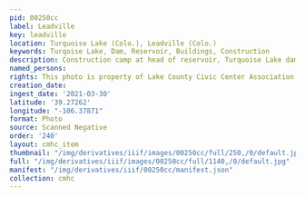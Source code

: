 ```yaml
---
pid: 00250cc
label: Leadville
key: leadville
location: Turquoise Lake (Colo.), Leadville (Colo.)
keywords: Turqoise Lake, Dam, Reservoir, Buildings, Construction
description: Construction camp at head of reservoir, Turquoise Lake dam
named_persons: 
rights: This photo is property of Lake County Civic Center Association.
creation_date: 
ingest_date: '2021-03-30'
latitude: '39.27262'
longitude: "-106.37871"
format: Photo
source: Scanned Negative
order: '240'
layout: cmhc_item
thumbnail: "/img/derivatives/iiif/images/00250cc/full/250,/0/default.jpg"
full: "/img/derivatives/iiif/images/00250cc/full/1140,/0/default.jpg"
manifest: "/img/derivatives/iiif/00250cc/manifest.json"
collection: cmhc
---
```


